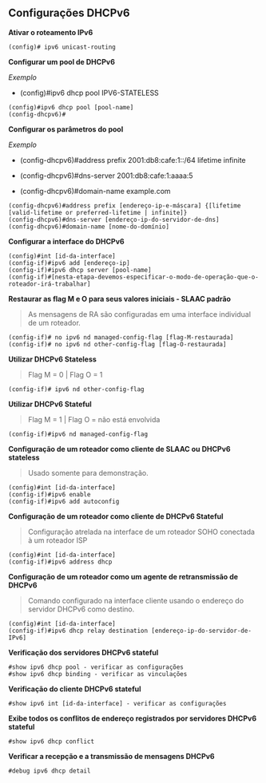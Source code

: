 ## Configurações DHCPv6

**Ativar o roteamento IPv6**

```
(config)# ipv6 unicast-routing
```

**Configurar um pool de DHCPv6**

*Exemplo*

- (config)#ipv6 dhcp pool IPV6-STATELESS

```
(config)#ipv6 dhcp pool [pool-name]
(config-dhcpv6)#
```

**Configurar os parâmetros do pool**

*Exemplo*

- (config-dhcpv6)#address prefix 2001:db8:cafe:1::/64 lifetime infinite

- (config-dhcpv6)#dns-server 2001:db8:cafe:1:aaaa:5

- (config-dhcpv6)#domain-name example.com

```
(config-dhcpv6)#address prefix [endereço-ip-e-máscara] {[lifetime [valid-lifetime or preferred-lifetime | infinite]}
(config-dhcpv6)#dns-server [endereço-ip-do-servidor-de-dns]
(config-dhcpv6)#domain-name [nome-do-domínio]
```

**Configurar a interface do DHCPv6**

```
(config)#int [id-da-interface]
(config-if)#ipv6 add [endereço-ip]
(config-if)#ipv6 dhcp server [pool-name]
(config-if)#[nesta-etapa-devemos-especificar-o-modo-de-operação-que-o-roteador-irá-trabalhar]
```

**Restaurar as flag M e O para seus valores iniciais - SLAAC padrão**

> As mensagens de RA são configuradas em uma interface individual de um roteador.

```
(config-if)# no ipv6 nd managed-config-flag [flag-M-restaurada]
(config-if)# no ipv6 nd other-config-flag [flag-O-restaurada]
```

**Utilizar DHCPv6 Stateless**

> Flag M = 0 | Flag O = 1

```
(config-if)# ipv6 nd other-config-flag
```

**Utilizar DHCPv6 Stateful**

> Flag M = 1 | Flag O = não está envolvida

```
(config-if)#ipv6 nd managed-config-flag
```

**Configuração de um roteador como cliente de SLAAC ou DHCPv6 stateless**

> Usado somente para demonstração.

```
(config)#int [id-da-interface]
(config-if)#ipv6 enable
(config-if)#ipv6 add autoconfig
```

**Configuração de um roteador como cliente de DHCPv6 Stateful**

> Configuração atrelada na interface de um roteador SOHO conectada à um roteador ISP

```
(config)#int [id-da-interface]
(config-if)#ipv6 address dhcp
```

**Configuração de um roteador como um agente de retransmissão de DHCPv6**

> Comando configurado na interface cliente usando o endereço do servidor DHCPv6 como destino.

```
(config)#int [id-da-interface]
(config-if)#ipv6 dhcp relay destination [endereço-ip-do-servidor-de-IPv6]
```

**Verificação dos servidores DHCPv6 stateful**

```
#show ipv6 dhcp pool - verificar as configurações
#show ipv6 dhcp binding - verificar as vinculações
```

**Verificação do cliente DHCPv6 stateful**

```
#show ipv6 int [id-da-interface] - verificar as configurações
```

**Exibe todos os conflitos de endereço registrados por servidores DHCPv6 stateful**

```
#show ipv6 dhcp conflict
```

**Verificar a recepção e a transmissão de mensagens DHCPv6**

```
#debug ipv6 dhcp detail
```
